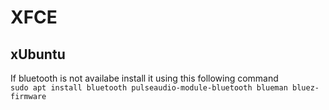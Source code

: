 # XFCE
## xUbuntu
If bluetooth is not availabe install it using this following command \
  ```sudo apt install bluetooth pulseaudio-module-bluetooth blueman bluez-firmware```
